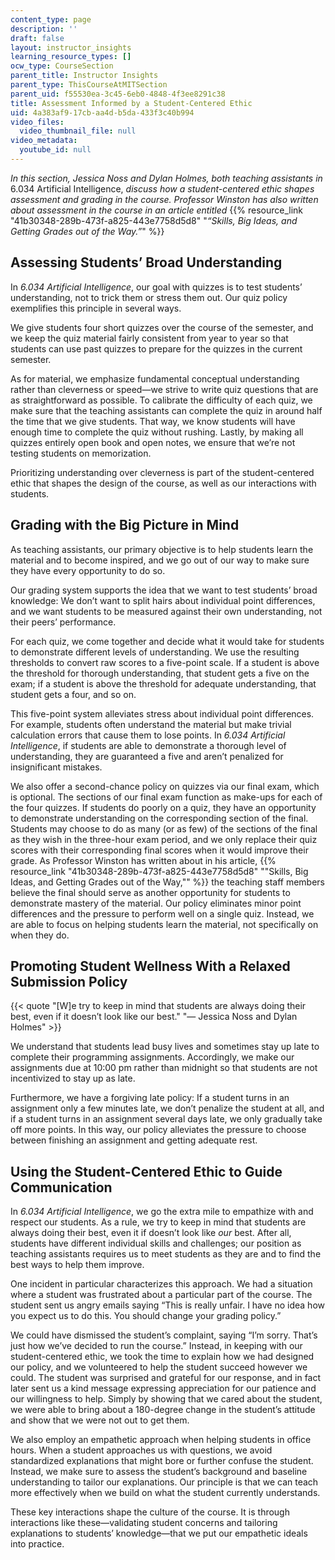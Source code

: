 ```yaml
---
content_type: page
description: ''
draft: false
layout: instructor_insights
learning_resource_types: []
ocw_type: CourseSection
parent_title: Instructor Insights
parent_type: ThisCourseAtMITSection
parent_uid: f55530ea-3c45-6eb0-4848-4f3ee8291c38
title: Assessment Informed by a Student-Centered Ethic
uid: 4a383af9-17cb-aa4d-b5da-433f3c40b994
video_files:
  video_thumbnail_file: null
video_metadata:
  youtube_id: null
---
```

*In this section, Jessica Noss and Dylan Holmes, both teaching assistants in* 6.034 Artificial Intelligence, *discuss how a student-centered ethic shapes assessment and grading in the course. Professor Winston has also written about assessment in the course in an article entitled* {{% resource_link "41b30348-289b-473f-a825-443e7758d5d8" "*“Skills, Big Ideas, and Getting Grades out of the Way.”*" %}}

## Assessing Students’ Broad Understanding

In *6.034 Artificial Intelligence*, our goal with quizzes is to test students’ understanding, not to trick them or stress them out. Our quiz policy exemplifies this principle in several ways.

We give students four short quizzes over the course of the semester, and we keep the quiz material fairly consistent from year to year so that students can use past quizzes to prepare for the quizzes in the current semester. 

As for material, we emphasize fundamental conceptual understanding rather than cleverness or speed—we strive to write quiz questions that are as straightforward as possible. To calibrate the difficulty of each quiz, we make sure that the teaching assistants can complete the quiz in around half the time that we give students. That way, we know students will have enough time to complete the quiz without rushing. Lastly, by making all quizzes entirely open book and open notes, we ensure that we’re not testing students on memorization.

Prioritizing understanding over cleverness is part of the student-centered ethic that shapes the design of the course, as well as our interactions with students.

## Grading with the Big Picture in Mind

As teaching assistants, our primary objective is to help students learn the material and to become inspired, and we go out of our way to make sure they have every opportunity to do so.

Our grading system supports the idea that we want to test students’ broad knowledge: We don’t want to split hairs about individual point differences, and we want students to be measured against their own understanding, not their peers’ performance. 

For each quiz, we come together and decide what it would take for students to demonstrate different levels of understanding. We use the resulting thresholds to convert raw scores to a five-point scale. If a student is above the threshold for thorough understanding, that student gets a five on the exam; if a student is above the threshold for adequate understanding, that student gets a four, and so on.

This five-point system alleviates stress about individual point differences. For example, students often understand the material but make trivial calculation errors that cause them to lose points. In *6.034 Artificial Intelligence*, if students are able to demonstrate a thorough level of understanding, they are guaranteed a five and aren’t penalized for insignificant mistakes. 

We also offer a second-chance policy on quizzes via our final exam, which is optional. The sections of our final exam function as make-ups for each of the four quizzes. If students do poorly on a quiz, they have an opportunity to demonstrate understanding on the corresponding section of the final. Students may choose to do as many (or as few) of the sections of the final as they wish in the three-hour exam period, and we only replace their quiz scores with their corresponding final scores when it would improve their grade. As Professor Winston has written about in his article, {{% resource_link "41b30348-289b-473f-a825-443e7758d5d8" "\"Skills, Big Ideas, and Getting Grades out of the Way,\"" %}} the teaching staff members believe the final should serve as another opportunity for students to demonstrate mastery of the material. Our policy eliminates minor point differences and the pressure to perform well on a single quiz. Instead, we are able to focus on helping students learn the material, not specifically on when they do. 

## Promoting Student Wellness With a Relaxed Submission Policy

{{< quote "[W]e try to keep in mind that students are always doing their best, even if it doesn’t look like our best." "— Jessica Noss and Dylan Holmes" >}}

We understand that students lead busy lives and sometimes stay up late to complete their programming assignments. Accordingly, we make our assignments due at 10:00 pm rather than midnight so that students are not incentivized to stay up as late.

Furthermore, we have a forgiving late policy: If a student turns in an assignment only a few minutes late, we don’t penalize the student at all, and if a student turns in an assignment several days late, we only gradually take off more points. In this way, our policy alleviates the pressure to choose between finishing an assignment and getting adequate rest.

## Using the Student-Centered Ethic to Guide Communication

In *6.034 Artificial Intelligence*, we go the extra mile to empathize with and respect our students. As a rule, we try to keep in mind that students are always doing their best, even it if doesn’t look like *our* best. After all, students have different individual skills and challenges; our position as teaching assistants requires us to meet students as they are and to find the best ways to help them improve.

One incident in particular characterizes this approach. We had a situation where a student was frustrated about a particular part of the course. The student sent us angry emails saying “This is really unfair. I have no idea how you expect us to do this. You should change your grading policy.”

We could have dismissed the student’s complaint, saying “I’m sorry. That’s just how we’ve decided to run the course.” Instead, in keeping with our student-centered ethic, we took the time to explain how we had designed our policy, and we volunteered to help the student succeed however we could. The student was surprised and grateful for our response, and in fact later sent us a kind message expressing appreciation for our patience and our willingness to help. Simply by showing that we cared about the student, we were able to bring about a 180-degree change in the student’s attitude and show that we were not out to get them.

We also employ an empathetic approach when helping students in office hours. When a student approaches us with questions, we avoid standardized explanations that might bore or further confuse the student. Instead, we make sure to assess the student’s background and baseline understanding to tailor our explanations. Our principle is that we can teach more effectively when we build on what the student currently understands.

These key interactions shape the culture of the course. It is through interactions like these—validating student concerns and tailoring explanations to students’ knowledge—that we put our empathetic ideals into practice.